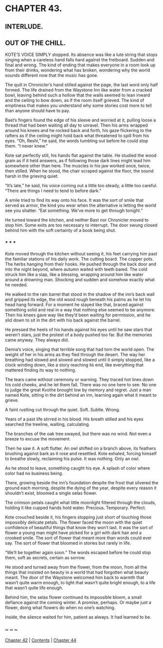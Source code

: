 # CHAPTER 43.

## INTERLUDE.

## OUT OF THE CHILL.


KOTE’S VOICE SIMPLY stopped. Its absence was like a lute string that stops singing when a careless hand falls hard against the fretboard. Sudden and final and wrong. The kind of ending that makes everyone in a room look up from their drinks, wondering what has broken, wondering why the world sounds different now that the music has gone.  

The quill in Chronicler’s hand stilled against the page, the last word only half formed. The life drained from the Waystone Inn like water from a cracked bowl, leaving behind such a hollow that the walls seemed to lean inward and the ceiling to bow down, as if the room itself grieved. The kind of emptiness that makes you understand why some stories cost more to tell than anyone should have to pay.  

Bast’s fingers found the edge of his sleeve and worried at it, pulling loose a thread that had been waiting all day to unravel. Then his arms wrapped around his knees and he rocked back and forth, his gaze flickering to the rafters as if the ceiling might hold back what threatened to spill from his eyes. “Oh, Reshi,” he said, the words tumbling out before he could stop them. “I never knew.”  

Kote sat perfectly still, his hands flat against the table. He studied the wood grain as if it held answers, as if following those dark lines might lead him somewhere other than here. The muscles in his jaw worked once, twice, then stilled. When he stood, the chair scraped against the floor, the sound harsh in the grieving quiet.  

“It’s late,” he said, his voice coming out a little too steady, a little too careful. “There are things I need to tend to before dark.”  

A smile tried to find its way onto his face. It was the sort of smile that served as armor, the kind you wear when the alternative is letting the world see you shatter. “Eat something. We’ve more to get through tonight.”  

He turned toward the kitchen, and neither Bast nor Chronicler moved to stop him. Some exits are too necessary to interrupt. The door swung closed behind him with the soft certainty of a book being shut.  

### * * *

Kote moved through the kitchen without seeing it, his feet carrying him past the familiar stations of his daily work. The cutting board. The copper pots. The herbs hanging from their hooks. He pushed through the back door and into the night beyond, where autumn waited with teeth bared. The cold struck him like a slap, like a blessing, wrapping around him like water around a drowning man. Shocking and sudden and somehow exactly what he needed.  

He walked to the rain barrel that stood in the shadow of the inn’s back wall and gripped its edge, the old wood rough beneath his palms as he let his head hang forward. For a moment he stayed like that, braced against something solid and real in a way that nothing else seemed to be anymore. Then his knees gave way like they’d been waiting for permission, and he slid down to sit in the dirt with his back against the barrel.  

He pressed the heels of his hands against his eyes until he saw stars that weren’t stars, just the protest of a body pushed too far. But the memories came anyway. They always did.  

Denna’s voice, singing that terrible song that had torn the world open. The weight of her in his arms as they fled through the desert. The way her breathing had slowed and slowed and slowed until it simply stopped, like a clock winding down, like a story reaching its end, like everything that mattered finding its way to nothing.  

The tears came without ceremony or warning. They traced hot lines down his cold cheeks, and he let them fall. There was no one here to see. No one to judge the great Kvothe brought low by memory and regret. Just a man named Kote, sitting in the dirt behind an inn, learning again what it meant to grieve.  

A faint rustling cut through the quiet. Soft. Subtle. Wrong.  

Years of a past life stirred in his blood. His breath stilled and his eyes searched the treeline, waiting, calculating.  

The branches of the oak tree swayed, but there was no wind. Not even a breeze to excuse the movement.  

Then he saw it. A soft flutter. An owl shifted on a branch above, its feathers brushing against bark as it rose and resettled. Kote exhaled, forcing himself to breathe slowly, reclaiming his pulse. It was nothing. Only an owl.  

As he stood to leave, something caught his eye. A splash of color where color had no business being.  

There, growing beside the inn’s foundation despite the frost that silvered the ground each morning, despite the dying of the year, despite every reason it shouldn’t exist, bloomed a single selas flower.  

The crimson petals caught what little moonlight filtered through the clouds, holding it like cupped hands hold water. Precious. Temporary. Perfect.  

Kote crouched beside it, his fingers stopping just short of touching those impossibly delicate petals. The flower faced the moon with the quiet confidence of beautiful things that know they won’t last. It was the sort of flower a young man might have picked for a girl with dark hair and a crooked smile. The sort of flower that meant more than words could ever say. The sort of flower that bloomed in stories but rarely in life.  

“We’ll be together again soon.” The words escaped before he could stop them, soft as secrets, certain as sorrow.  

He stood and turned away from the flower, from the moon, from all the things that insisted on beauty in a world that had forgotten what beauty meant. The door of the Waystone welcomed him back to warmth that wasn’t quite warm enough, to light that wasn’t quite bright enough, to a life that wasn’t quite life enough.  

Behind him, the selas flower continued its impossible bloom, a small defiance against the coming winter. A promise, perhaps. Or maybe just a flower, doing what flowers do when no one’s watching.  

Inside, the silence waited for him, patient as always. It had learned to be.  

### ~ ~ ~

[Chapter 42](CHAPTER_42.md) | [Contents](Contents.md) | [Chapter 44](CHAPTER_44.md)
